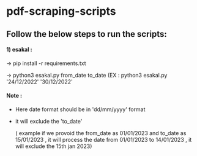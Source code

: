# pdf-scraping-scripts

## Follow the below steps to run the scripts:

#### 1) esakal :
-> pip install -r requirements.txt

-> python3 esakal.py from_date to_date  (EX : python3 esakal.py '24/12/2022' '30/12/2022'

#### Note :
* Here  date format should be in 'dd/mm/yyyy' format
* it will exclude the 'to_date'

  ( example if we provoid the from_date as  01/01/2023 and to_date as  15/01/2023  , it will process the date from  01/01/2023 to 14/01/2023  , it will exclude the 15th jan 2023)
